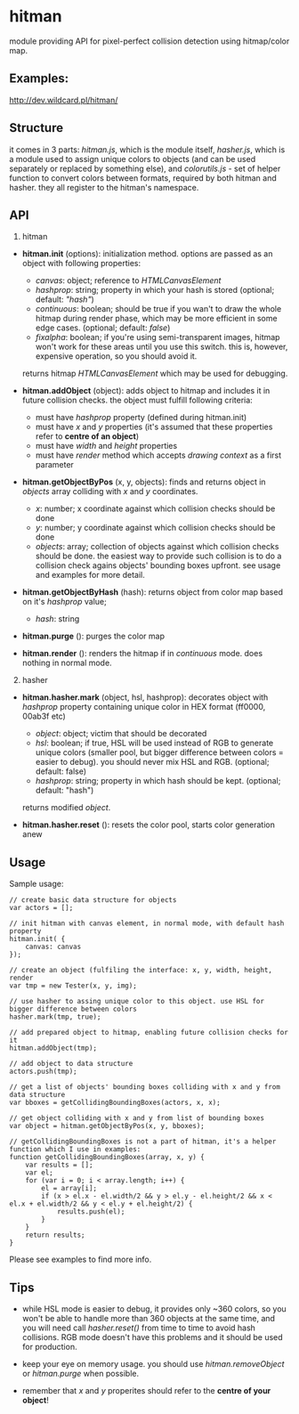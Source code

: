 # hitman

module providing API for pixel-perfect collision detection using hitmap/color map.

## Examples: 

http://dev.wildcard.pl/hitman/

## Structure

it comes in 3 parts: *hitman.js*, which is the module itself, *hasher.js*, which is a module used to assign unique colors to objects (and can be used separately or replaced by something else), and *colorutils.js* - set of helper function to convert colors between formats, required by both hitman and hasher. they all register to the hitman's namespace.

## API

1. hitman

* __hitman.init__ (options): initialization method. options are passed as an object with following properties:
	- *canvas*: object; reference to _HTMLCanvasElement_
	- *hashprop*: string; property in which your hash is stored (optional; default: *"hash"*)
	- *continuous*: boolean; should be true if you wan't to draw the whole hitmap during render phase, which may be more efficient in some edge cases. (optional; default: *false*)
	- *fixalpha*: boolean; if you're using semi-transparent images, hitmap won't work for these areas until you use this switch. this is, however, expensive operation, so you should avoid it.

	returns hitmap _HTMLCanvasElement_ which may be used for debugging.

* __hitman.addObject__ (object): adds object to hitmap and includes it in future collision checks. the object must fulfill following criteria:
	- must have *hashprop* property (defined during hitman.init)
	- must have *x* and *y* properties (it's assumed that these properties refer to __centre of an object__)
	- must have *width* and *height* properties
	- must have *render* method which accepts *drawing context* as a first parameter

* __hitman.getObjectByPos__ (x, y, objects): finds and returns object in *objects* array colliding with *x* and *y* coordinates.
	- *x*: number; x coordinate against which collision checks should be done
	- *y*: number; y coordinate against which collision checks should be done
	- *objects*: array; collection of objects against which collision checks should be done. the easiest way to provide such collision is to do a collision check agains objects' bounding boxes upfront. see usage and examples for more detail.

* __hitman.getObjectByHash__ (hash): returns object from color map based on it's *hashprop* value;
	- *hash*: string

* __hitman.purge__ (): purges the color map

* __hitman.render__ (): renders the hitmap if in *continuous* mode. does nothing in normal mode.

2. hasher

* __hitman.hasher.mark__ (object, hsl, hashprop): decorates object with *hashprop* property containing unique color in HEX format (ff0000, 00ab3f etc)
	- *object*: object; victim that should be decorated
	- *hsl*: boolean; if true, HSL will be used instead of RGB to generate unique colors (smaller pool, but bigger difference between colors = easier to debug). you should never mix HSL and RGB. (optional; default: false)
	- *hashprop*: string; property in which hash should be kept. (optional; default: "hash")

	returns modified *object*.

* __hitman.hasher.reset__ (): resets the color pool, starts color generation anew

## Usage

Sample usage:

	// create basic data structure for objects
	var actors = [];

	// init hitman with canvas element, in normal mode, with default hash property
	hitman.init( {
	    canvas: canvas
	});

	// create an object (fulfiling the interface: x, y, width, height, render
    var tmp = new Tester(x, y, img);

    // use hasher to assing unique color to this object. use HSL for bigger difference between colors
    hasher.mark(tmp, true);

    // add prepared object to hitmap, enabling future collision checks for it
    hitman.addObject(tmp);

    // add object to data structure
    actors.push(tmp);

    // get a list of objects' bounding boxes colliding with x and y from data structure
    var bboxes = getCollidingBoundingBoxes(actors, x, x);

    // get object colliding with x and y from list of bounding boxes
    var object = hitman.getObjectByPos(x, y, bboxes);

    // getCollidingBoundingBoxes is not a part of hitman, it's a helper function which I use in examples:
    function getCollidingBoundingBoxes(array, x, y) {
	    var results = [];
	    var el;
	    for (var i = 0; i < array.length; i++) {
	        el = array[i];
	        if (x > el.x - el.width/2 && y > el.y - el.height/2 && x < el.x + el.width/2 && y < el.y + el.height/2) {
	            results.push(el);
	        }
	    }
	    return results;
	}

Please see examples to find more info.

## Tips

 * while HSL mode is easier to debug, it provides only ~360 colors, so you won't be able to handle more than 360 objects at the same time, and you will need call *hasher.reset()* from time to time to avoid hash collisions.
RGB mode doesn't have this problems and it should be used for production.

 * keep your eye on memory usage. you should use *hitman.removeObject* or *hitman.purge* when possible.

 * remember that *x* and *y* properites should refer to the **centre of your object**!

